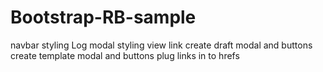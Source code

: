 # Bootstrap-RB-sample
navbar styling
Log modal styling
view link
create draft modal and buttons
create template modal and buttons
plug links in to hrefs
